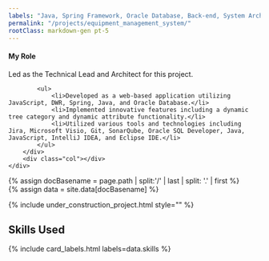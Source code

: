 ```yaml
---
labels: "Java, Spring Framework, Oracle Database, Back-end, System Architecture, -Default"
permalink: "/projects/equipment_management_system/"
rootClass: markdown-gen pt-5    
---
```


<div class="d-none pt-5 px-3">
    <div class="row">
        <div class="col"></div>
        <div class="col-lg-6">
            <h4>My Role</h4>
            <p>Led as the Technical Lead and Architect for this project.</p>
    
            <ul>
                <li>Developed as a web-based application utilizing JavaScript, DWR, Spring, Java, and Oracle Database.</li>
                <li>Implemented innovative features including a dynamic tree category and dynamic attribute functionality.</li>
                <li>Utilized various tools and technologies including Jira, Microsoft Visio, Git, SonarQube, Oracle SQL Developer, Java, JavaScript, IntelliJ IDEA, and Eclipse IDE.</li>
            </ul>
        </div>
        <div class="col"></div>
    </div>
</div>

{% assign docBasename = page.path | split:'/' | last | split: '.' | first %}          
{% assign data = site.data[docBasename] %}

{% include under_construction_project.html style="" %}

## Skills Used

{% include card_labels.html labels=data.skills %}